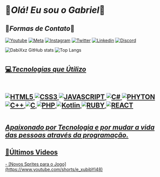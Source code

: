 
<h1>👾<b><i>Olá! Eu sou o Gabriel</i></b>👾</h1>

<H2>📱<i>Formas de Contato</i>💬</h2>

[![Youtube](https://img.shields.io/badge/YouTube-FF0000?style=for-the-badge&logo=youtube&logoColor=white)](https://www.youtube.com/channel/UCDReDwX1U9SZvoNkRCpFvWw)
[![Meta](https://img.shields.io/badge/Facebook-1877F2?style=for-the-badge&logo=facebook&logoColor=white)](https://www.facebook.com/profile.php?id=100065445083782)
[![Instagram](https://img.shields.io/badge/Instagram-E4405F?style=for-the-badge&logo=instagram&logoColor=white)](https://www.instagram.com/gabrielhenri2208/)
[![Twitter](https://img.shields.io/badge/Twitter-1DA1F2?style=for-the-badge&logo=twitter&logoColor=white)](https://twitter.com/Gabriel220803)
[![Linkedin](https://img.shields.io/badge/LinkedIn-0077B5?style=for-the-badge&logo=linkedin&logoColor=white)](https://www.linkedin.com/in/gabriel-henrique-b243161a2/)
[![Discord](https://img.shields.io/badge/Discord-7289DA?style=for-the-badge&logo=discord&logoColor=white)](https://discord.com/channels/@me)

<!--Painel de Status-->
![DabiXxz GitHub stats](https://github-readme-stats.vercel.app/api?username=DabiXxz&show_icons=true&theme=radical)
![Top Langs](https://github-readme-stats.vercel.app/api/top-langs/?username=DabiXxz&layout=compact&langs_count=7&theme=radical)
<a href="https://github.com/DabiXxz">


<h1></h1>

<h2>💻<i>Tecnologias que Útilizo</i><h2>
<div style="display: inline_block"><br/>
<img align="center" alt="HTML5" src="https://img.shields.io/badge/HTML5-E34F26?style=for-the-badge&logo=html5&logoColor=white">
<img align="center" alt="CSS3" src="https://img.shields.io/badge/CSS3-1572B6?style=for-the-badge&logo=css3&logoColor=white">
<img align="center" alt="JAVASCRIPT" src="https://img.shields.io/badge/JavaScript-323330?style=for-the-badge&logo=javascript&logoColor=F7DF1E">
<img align="center" alt="C#" src="https://img.shields.io/badge/C%23-239120?style=for-the-badge&logo=c-sharp&logoColor=white">
<img align="center" alt="PHYTON" src="https://img.shields.io/badge/Python-3776AB?style=for-the-badge&logo=python&logoColor=white">
<img align="center" alt="C++" src="https://img.shields.io/badge/C%2B%2B-00599C?style=for-the-badge&logo=c%2B%2B&logoColor=white">
<img align="center" alt="C" src="https://img.shields.io/badge/Java-ED8B00?style=for-the-badge&logo=java&logoColor=white">
<img align="center" alt="PHP" src="https://img.shields.io/badge/PHP-777BB4?style=for-the-badge&logo=php&logoColor=white">
<img align="center" alt="Kotlin" src="https://img.shields.io/badge/Kotlin-0095D5?&style=for-the-badge&logo=kotlin&logoColor=white">
<img align="center" alt="RUBY" src="https://img.shields.io/badge/Ruby-CC342D?style=for-the-badge&logo=ruby&logoColor=white">
<img align="center" alt="REACT" src="https://img.shields.io/badge/React-20232A?style=for-the-badge&logo=react&logoColor=61DAFB">
</div><br/>

<i>Apaixonado por Tecnologia e por mudar a vida das pessoas através da programação.</i>


<h2>🎥Últimos Videos</h2>
- [Novos Sprites para o Jogo](https://www.youtube.com/shorts/e_xubibYI48)<br/>

